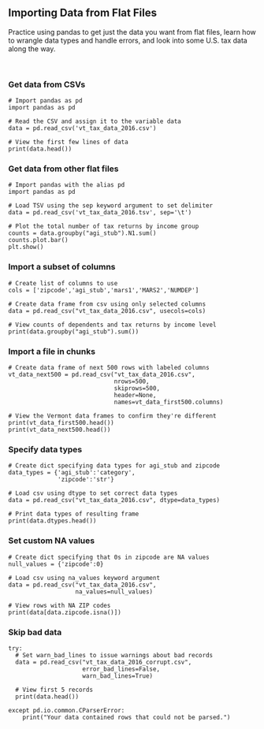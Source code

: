 ## Importing Data from Flat Files

Practice using pandas to get just the data you want from flat files, learn how to wrangle data types and handle errors, and look into some U.S. tax data along the way.

<br>

### Get data from CSVs

```
# Import pandas as pd
import pandas as pd

# Read the CSV and assign it to the variable data
data = pd.read_csv('vt_tax_data_2016.csv')

# View the first few lines of data
print(data.head())
```

### Get data from other flat files

```
# Import pandas with the alias pd
import pandas as pd

# Load TSV using the sep keyword argument to set delimiter
data = pd.read_csv('vt_tax_data_2016.tsv', sep='\t')

# Plot the total number of tax returns by income group
counts = data.groupby("agi_stub").N1.sum()
counts.plot.bar()
plt.show()
```

### Import a subset of columns

```
# Create list of columns to use
cols = ['zipcode','agi_stub','mars1','MARS2','NUMDEP']

# Create data frame from csv using only selected columns
data = pd.read_csv("vt_tax_data_2016.csv", usecols=cols)

# View counts of dependents and tax returns by income level
print(data.groupby("agi_stub").sum())
```

### Import a file in chunks

```
# Create data frame of next 500 rows with labeled columns
vt_data_next500 = pd.read_csv("vt_tax_data_2016.csv", 
                       		  nrows=500,
                       		  skiprows=500,
                       		  header=None,
                       		  names=vt_data_first500.columns)

# View the Vermont data frames to confirm they're different
print(vt_data_first500.head())
print(vt_data_next500.head())
```

### Specify data types

```
# Create dict specifying data types for agi_stub and zipcode
data_types = {'agi_stub':'category',
			  'zipcode':'str'}

# Load csv using dtype to set correct data types
data = pd.read_csv("vt_tax_data_2016.csv", dtype=data_types)

# Print data types of resulting frame
print(data.dtypes.head())
```

### Set custom NA values

```
# Create dict specifying that 0s in zipcode are NA values
null_values = {'zipcode':0}

# Load csv using na_values keyword argument
data = pd.read_csv("vt_tax_data_2016.csv", 
                   na_values=null_values)

# View rows with NA ZIP codes
print(data[data.zipcode.isna()])
```

### Skip bad data

```
try:
  # Set warn_bad_lines to issue warnings about bad records
  data = pd.read_csv("vt_tax_data_2016_corrupt.csv", 
                     error_bad_lines=False, 
                     warn_bad_lines=True)
  
  # View first 5 records
  print(data.head())
  
except pd.io.common.CParserError:
    print("Your data contained rows that could not be parsed.")
```